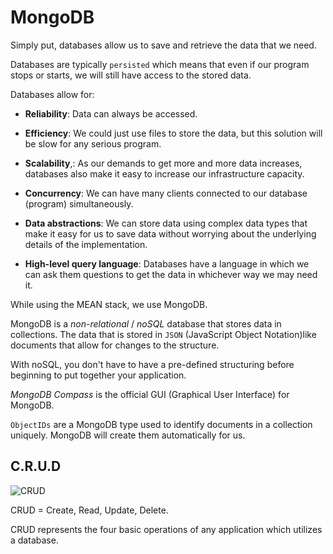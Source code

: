 # MongoDB

Simply put, databases allow us to save and retrieve the data that we need.

Databases are typically `persisted` which means that even if our program stops or starts, we will still have access to the stored data.

Databases allow for:

- **Reliability**: Data can always be accessed.

- **Efficiency**: We could just use files to store the data, but this solution will be slow for any serious program.

- **Scalability**,: As our demands to get more and more data increases, databases also make it easy to increase our infrastructure capacity.

- **Concurrency**: We can have many clients connected to our database (program) simultaneously.

- **Data abstractions**: We can store data using complex data types that make it easy for us to save data without worrying about the underlying details of the implementation.

- **High-level query language**: Databases have a language in which we can ask them questions to get the data in whichever way we may need it.

While using the MEAN stack, we use MongoDB. 

MongoDB is a *non-relational* / *noSQL* database that stores data in collections. The data that is stored in `JSON` (JavaScript Object Notation)like documents that allow for changes to the structure.

With noSQL, you don't have to have a pre-defined structuring before beginning to put together your application.

*MongoDB Compass* is the official GUI (Graphical User Interface) for MongoDB.

`ObjectIDs` are a MongoDB type used to identify documents in a collection uniquely. MongoDB will create them automatically for us.

## C.R.U.D

![CRUD](https://i.imgur.com/CRowB2i.png)

CRUD = Create, Read, Update, Delete.

CRUD represents the four basic operations of any application which utilizes a database.
